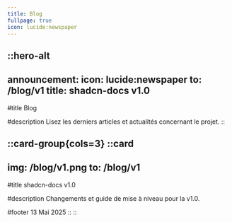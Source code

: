 ```yaml
---
title: Blog
fullpage: true
icon: lucide:newspaper
---
```


::hero-alt
---
announcement:
  icon: lucide:newspaper
  to: /blog/v1
  title: shadcn-docs v1.0
---

#title
Blog

#description
Lisez les derniers articles et actualités concernant le projet.
::

::card-group{cols=3}
  ::card
  ---
  img: /blog/v1.png
  to: /blog/v1
  ---

  #title
  shadcn-docs v1.0

  #description
  Changements et guide de mise à niveau pour la v1.0.

  #footer
  13 Mai 2025
  ::
::
